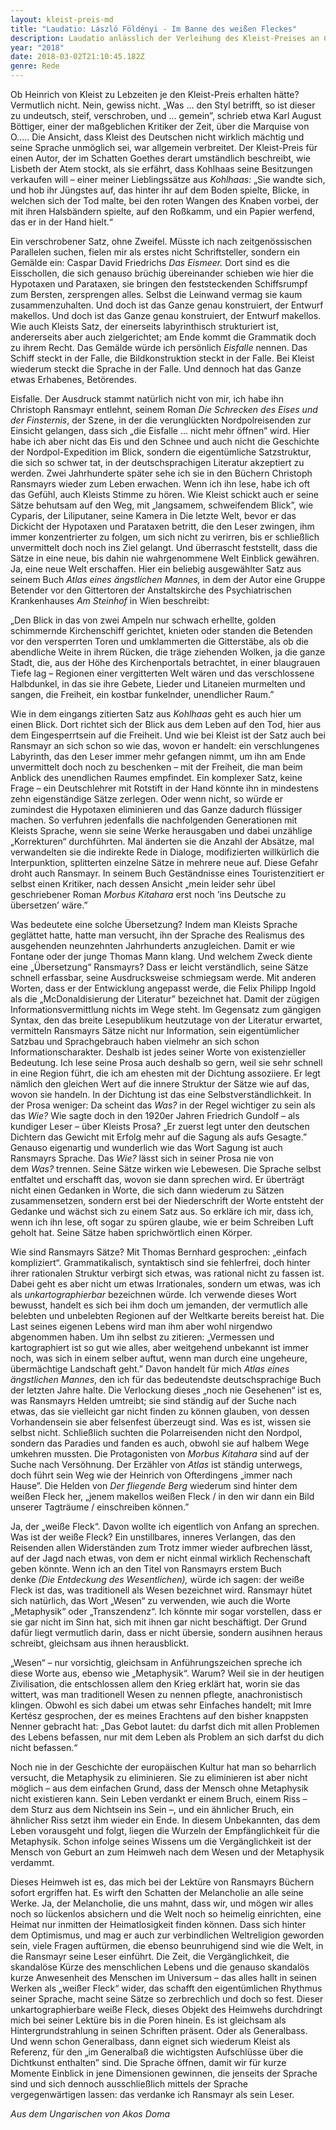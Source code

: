 ```yaml
---
layout: kleist-preis-md
title: "Laudatio: László Földényi - Im Banne des weißen Fleckes"
description: Laudatio anlässlich der Verleihung des Kleist-Preises an Christoph Ransmayr.
year: "2018"
date: 2018-03-02T21:10:45.182Z
genre: Rede
---
```

Ob Heinrich von Kleist zu Lebzeiten je den Kleist-Preis erhalten hätte? Vermutlich nicht. Nein, gewiss nicht. „Was ... den Styl betrifft, so ist dieser zu undeutsch, steif, verschroben, und … gemein”, schrieb etwa Karl August Böttiger, einer der maßgeblichen Kritiker der Zeit, über die Marquise von O..... Die Ansicht, dass Kleist des Deutschen nicht wirklich mächtig und seine Sprache unmöglich sei, war allgemein verbreitet. Der Kleist-Preis für einen Autor, der im Schatten Goethes derart umständlich beschreibt, wie Lisbeth der Atem stockt, als sie erfährt, dass Kohlhaas seine Besitzungen verkaufen will – einer meiner Lieblingssätze aus *Kohlhaas:* „Sie wandte sich, und hob ihr Jüngstes auf, das hinter ihr auf dem Boden spielte, Blicke, in welchen sich der Tod malte, bei den roten Wangen des Knaben vorbei, der mit ihren Halsbändern spielte, auf den Roßkamm, und ein Papier werfend, das er in der Hand hielt.“

Ein verschrobener Satz, ohne Zweifel. Müsste ich nach zeitgenössischen Parallelen suchen, fielen mir als erstes nicht Schriftsteller, sondern ein Gemälde ein: Caspar David Friedrichs *Das Eismeer.* Dort sind es die Eisschollen, die sich genauso brüchig übereinander schieben wie hier die Hypotaxen und Parataxen, sie bringen den feststeckenden Schiffsrumpf zum Bersten, zersprengen alles. Selbst die Leinwand vermag sie kaum zusammenzuhalten. Und doch ist das Ganze genau konstruiert, der Entwurf makellos. Und doch ist das Ganze genau konstruiert, der Entwurf makellos. Wie auch Kleists Satz, der einerseits labyrinthisch strukturiert ist, andererseits aber auch zielgerichtet; am Ende kommt die Grammatik doch zu ihrem Recht. Das Gemälde würde ich persönlich *Eisfalle* nennen. Das Schiff steckt in der Falle, die Bildkonstruktion steckt in der Falle. Bei Kleist wiederum steckt die Sprache in der Falle. Und dennoch hat das Ganze etwas Erhabenes, Betörendes.

Eisfalle. Der Ausdruck stammt natürlich nicht von mir, ich habe ihn Christoph Ransmayr entlehnt, seinem Roman *Die Schrecken des Eises und der Finsternis*, der Szene, in der die verunglückten Nordpolreisenden zur Einsicht gelangen, dass sich „die Eisfalle ... nicht mehr öffnen” wird. Hier habe ich aber nicht das Eis und den Schnee und auch nicht die Geschichte der Nordpol-Expedition im Blick, sondern die eigentümliche Satzstruktur, die sich so schwer tat, in der deutschsprachigen Literatur akzeptiert zu werden. Zwei Jahrhunderte später sehe ich sie in den Büchern Christoph Ransmayrs wieder zum Leben erwachen. Wenn ich ihn lese, habe ich oft das Gefühl, auch Kleists Stimme zu hören. Wie Kleist schickt auch er seine Sätze behutsam auf den Weg, mit „langsamem, schweifendem Blick”, wie Cyparis, der Liliputaner, seine Kamera in Die letzte Welt, bevor er das Dickicht der Hypotaxen und Parataxen betritt, die den Leser zwingen, ihm immer konzentrierter zu folgen, um sich nicht zu verirren, bis er schließlich unvermittelt doch noch ins Ziel gelangt. Und überrascht feststellt, dass die Sätze in eine neue, bis dahin nie wahrgenommene Welt Einblick gewähren. Ja, eine neue Welt erschaffen. Hier ein beliebig ausgewählter Satz aus seinem Buch *Atlas eines ängstlichen Mannes,* in dem der Autor eine Gruppe Betender vor den Gittertoren der Anstaltskirche des Psychiatrischen Krankenhauses *Am Steinhof* in Wien beschreibt:

„Den Blick in das von zwei Ampeln nur schwach erhellte, golden schimmernde Kirchenschiff gerichtet, knieten oder standen die Betenden vor den versperrten Toren und umklammerten die Gitterstäbe, als ob die abendliche Weite in ihrem Rücken, die träge ziehenden Wolken, ja die ganze Stadt, die, aus der Höhe des Kirchenportals betrachtet, in einer blaugrauen Tiefe lag – Regionen einer vergitterten Welt wären und das verschlossene Halbdunkel, in das sie ihre Gebete, Lieder und Litaneien murmelten und sangen, die Freiheit, ein kostbar funkelnder, unendlicher Raum.”

Wie in dem eingangs zitierten Satz aus *Kohlhaas* geht es auch hier um einen Blick. Dort richtet sich der Blick aus dem Leben auf den Tod, hier aus dem Eingesperrtsein auf die Freiheit. Und wie bei Kleist ist der Satz auch bei Ransmayr an sich schon so wie das, wovon er handelt: ein verschlungenes Labyrinth, das den Leser immer mehr gefangen nimmt, um ihn am Ende unvermittelt doch noch zu beschenken – mit der Freiheit, die man beim Anblick des unendlichen Raumes empfindet. Ein komplexer Satz, keine Frage – ein Deutschlehrer mit Rotstift in der Hand könnte ihn in mindestens zehn eigenständige Sätze zerlegen. Oder wenn nicht, so würde er zumindest die Hypotaxen eliminieren und das Ganze dadurch flüssiger machen. So verfuhren jedenfalls die nachfolgenden Generationen mit Kleists Sprache, wenn sie seine Werke herausgaben und dabei unzählige „Korrekturen“ durchführten. Mal änderten sie die Anzahl der Absätze, mal verwandelten sie die indirekte Rede in Dialoge, modifizierten willkürlich die Interpunktion, splitterten einzelne Sätze in mehrere neue auf. Diese Gefahr droht auch Ransmayr. In seinem Buch Geständnisse eines Touristenzitiert er selbst einen Kritiker, nach dessen Ansicht „mein leider sehr übel geschriebener Roman *Morbus Kitahara* erst noch ’ins Deutsche zu übersetzen’ wäre.”

Was bedeutete eine solche Übersetzung? Indem man Kleists Sprache geglättet hatte, hatte man versucht, ihn der Sprache des Realismus des ausgehenden neunzehnten Jahrhunderts anzugleichen. Damit er wie Fontane oder der junge Thomas Mann klang. Und welchem Zweck diente eine „Übersetzung“ Ransmayrs? Dass er leicht verständlich, seine Sätze schnell erfassbar, seine Ausdrucksweise schmiegsam werde. Mit anderen Worten, dass er der Entwicklung angepasst werde, die Felix Philipp Ingold als die „McDonaldisierung der Literatur” bezeichnet hat. Damit der zügigen Informationsvermittlung nichts im Wege steht. Im Gegensatz zum gängigen Syntax, den das breite Lesepublikum heutzutage von der Literatur erwartet, vermitteln Ransmayrs Sätze nicht nur Information, sein eigentümlicher Satzbau und Sprachgebrauch haben vielmehr an sich schon Informationscharakter. Deshalb ist jedes seiner Worte von existenzieller Bedeutung. Ich lese seine Prosa auch deshalb so gern, weil sie sehr schnell in eine Region führt, die ich am ehesten mit der Dichtung assoziiere. Er legt nämlich den gleichen Wert auf die innere Struktur der Sätze wie auf das, wovon sie handeln. In der Dichtung ist das eine Selbstverständlichkeit. In der Prosa weniger: Da scheint das *Was?* in der Regel wichtiger zu sein als das *Wie?* Wie sagte doch in den 1920er Jahren Friedrich Gundolf – als kundiger Leser – über Kleists Prosa? „Er zuerst legt unter den deutschen Dichtern das Gewicht mit Erfolg mehr auf die Sagung als aufs Gesagte.” Genauso eigenartig und wunderlich wie das Wort Sagung ist auch Ransmayrs Sprache. Das *Wie?* lässt sich in seiner Prosa nie von dem *Was?* trennen. Seine Sätze wirken wie Lebewesen. Die Sprache selbst entfaltet und erschafft das, wovon sie dann sprechen wird. Er überträgt nicht einen Gedanken in Worte, die sich dann wiederum zu Sätzen zusammensetzen, sondern erst bei der Niederschrift der Worte entsteht der Gedanke und wächst sich zu einem Satz aus. So erkläre ich mir, dass ich, wenn ich ihn lese, oft sogar zu spüren glaube, wie er beim Schreiben Luft geholt hat. Seine Sätze haben sprichwörtlich einen Körper.

Wie sind Ransmayrs Sätze? Mit Thomas Bernhard gesprochen: „einfach kompliziert“. Grammatikalisch, syntaktisch sind sie fehlerfrei, doch hinter ihrer rationalen Struktur verbirgt sich etwas, was rational nicht zu fassen ist. Dabei geht es aber nicht um etwas Irrationales, sondern um etwas, was ich als *unkartographierbar* bezeichnen würde. Ich verwende dieses Wort bewusst, handelt es sich bei ihm doch um jemanden, der vermutlich alle belebten und unbelebten Regionen auf der Weltkarte bereits bereist hat. Die Last seines eigenen Lebens wird man ihm aber wohl nirgendwo abgenommen haben. Um ihn selbst zu zitieren: „Vermessen und kartographiert ist so gut wie alles, aber weitgehend unbekannt ist immer noch, was sich in einem selber auftut, wenn man durch eine ungeheure, übermächtige Landschaft geht.” Davon handelt für mich *Atlas eines ängstlichen Mannes*, den ich für das bedeutendste deutschsprachige Buch der letzten Jahre halte. Die Verlockung dieses „noch nie Gesehenen“ ist es, was Ransmayrs Helden umtreibt; sie sind ständig auf der Suche nach etwas, das sie vielleicht gar nicht finden zu können glauben, von dessen Vorhandensein sie aber felsenfest überzeugt sind. Was es ist, wissen sie selbst nicht. Schließlich suchten die Polarreisenden nicht den Nordpol, sondern das Paradies und fanden es auch, obwohl sie auf halbem Wege umkehren mussten. Die Protagonisten von *Morbus Kitahara* sind auf der Suche nach Versöhnung. Der Erzähler von *Atlas* ist ständig unterwegs, doch führt sein Weg wie der Heinrich von Ofterdingens „immer nach Hause”. Die Helden von *Der fliegende Berg* wiederum sind hinter dem weißen Fleck her, „jenem makellos weißen Fleck / in den wir dann ein Bild unserer Tagträume / einschreiben können.”

Ja, der „weiße Fleck“. Davon wollte ich eigentlich von Anfang an sprechen. Was ist der weiße Fleck? Ein unstillbares, inneres Verlangen, das den Reisenden allen Widerständen zum Trotz immer wieder aufbrechen lässt, auf der Jagd nach etwas, von dem er nicht einmal wirklich Rechenschaft geben könnte. Wenn ich an den Titel von Ransmayrs erstem Buch denke *(Die Entdeckung des Wesentlichen),* würde ich sagen: der weiße Fleck ist das, was traditionell als Wesen bezeichnet wird. Ransmayr hütet sich natürlich, das Wort „Wesen“ zu verwenden, wie auch die Worte „Metaphysik“ oder „Transzendenz“. Ich könnte mir sogar vorstellen, dass er sie gar nicht im Sinn hat, sich mit ihnen gar nicht beschäftigt. Der Grund dafür liegt vermutlich darin, dass er nicht übersie, sondern ausihnen heraus schreibt, gleichsam aus ihnen herausblickt.

„Wesen“ – nur vorsichtig, gleichsam in Anführungszeichen spreche ich diese Worte aus, ebenso wie „Metaphysik“. Warum? Weil sie in der heutigen Zivilisation, die entschlossen allem den Krieg erklärt hat, worin sie das wittert, was man traditionell Wesen zu nennen pflegte, anachronistisch klingen. Obwohl es sich dabei um etwas sehr Einfaches handelt; mit Imre Kertész gesprochen, der es meines Erachtens auf den bisher knappsten Nenner gebracht hat: „Das Gebot lautet: du darfst dich mit allen Problemen des Lebens befassen, nur mit dem Leben als Problem an sich darfst du dich nicht befassen.“

Noch nie in der Geschichte der europäischen Kultur hat man so beharrlich versucht, die Metaphysik zu eliminieren. Sie zu eliminieren ist aber nicht möglich – aus dem einfachen Grund, dass der Mensch ohne Metaphysik nicht existieren kann. Sein Leben verdankt er einem Bruch, einem Riss – dem Sturz aus dem Nichtsein ins Sein –, und ein ähnlicher Bruch, ein ähnlicher Riss setzt ihm wieder ein Ende. In diesem Unbekannten, das dem Leben vorausgeht und folgt, liegen die Wurzeln der Empfänglichkeit für die Metaphysik. Schon infolge seines Wissens um die Vergänglichkeit ist der Mensch von Geburt an zum Heimweh nach dem Wesen und der Metaphysik verdammt.

Dieses Heimweh ist es, das mich bei der Lektüre von Ransmayrs Büchern sofort ergriffen hat. Es wirft den Schatten der Melancholie an alle seine Werke. Ja, der Melancholie, die uns mahnt, dass wir, und mögen wir alles noch so lückenlos absichern und die Welt noch so heimelig einrichten, eine Heimat nur inmitten der Heimatlosigkeit finden können. Dass sich hinter dem Optimismus, und mag er auch zur verbindlichen Weltreligion geworden sein, viele Fragen auftürmen, die ebenso beunruhigend sind wie die Welt, in die Ransmayr seine Leser einführt. Die Zeit, die Vergänglichkeit, die skandalöse Kürze des menschlichen Lebens und die genauso skandalös kurze Anwesenheit des Menschen im Universum – das alles hallt in seinen Werken als „weißer Fleck“ wider, das schafft den eigentümlichen Rhythmus seiner Sprache, macht seine Sätze so zerbrechlich und doch so fest. Dieser unkartographierbare weiße Fleck, dieses Objekt des Heimwehs durchdringt mich bei seiner Lektüre bis in die Poren hinein. Es ist gleichsam als Hintergrundstrahlung in seinen Schriften präsent. Oder als Generalbass. Und wenn schon Generalbass, dann eignet sich wiederum Kleist als Referenz, für den „im Generalbaß die wichtigsten Aufschlüsse über die Dichtkunst enthalten” sind. Die Sprache öffnen, damit wir für kurze Momente Einblick in jene Dimensionen gewinnen, die jenseits der Sprache sind und sich dennoch ausschließlich mittels der Sprache vergegenwärtigen lassen: das verdanke ich Ransmayr als sein Leser.

*Aus dem Ungarischen von Akos Doma*